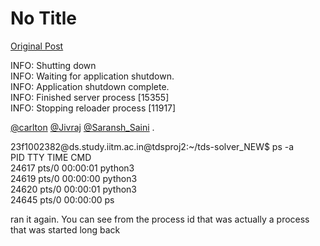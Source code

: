 # No Title

[Original Post](https://discourse.onlinedegree.iitm.ac.in/t/169029/356)

<p>INFO:     Shutting down<br>
INFO:     Waiting for application shutdown.<br>
INFO:     Application shutdown complete.<br>
INFO:     Finished server process [15355]<br>
INFO:     Stopping reloader process [11917]</p>
<p><a class="mention" href="/u/carlton">@carlton</a> <a class="mention" href="/u/jivraj">@Jivraj</a> <a class="mention" href="/u/saransh_saini">@Saransh_Saini</a> .</p>
<p>23f1002382@ds.study.iitm.ac.in@tdsproj2:~/tds-solver_NEW$ ps -a<br>
PID TTY          TIME CMD<br>
24617 pts/0    00:00:01 python3<br>
24619 pts/0    00:00:00 python3<br>
24620 pts/0    00:00:01 python3<br>
24645 pts/0    00:00:00 ps</p>
<p>ran it again. You can see from the process id that was actually a process that was started long back</p>